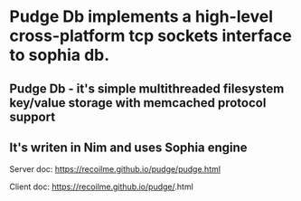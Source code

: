 # Pudge Db implements a high-level cross-platform tcp sockets interface to sophia db.

## Pudge Db - it's simple multithreaded filesystem key/value storage with memcached protocol support
## It's writen in Nim and uses Sophia engine

Server doc: https://recoilme.github.io/pudge/pudge.html


Client doc: https://recoilme.github.io/pudge/<pudgeclient></pudgeclient>.html